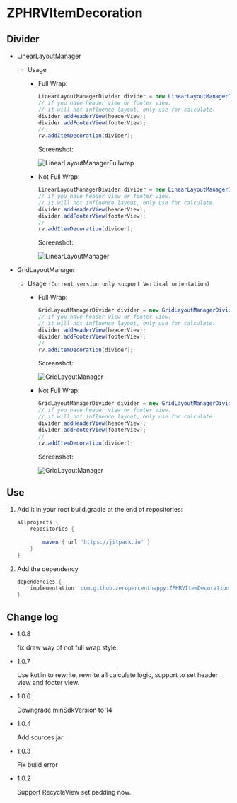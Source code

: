 # ZPHRVItemDecoration

## Divider

- LinearLayoutManager

  - Usage

    - Full Wrap:

      ```java
      LinearLayoutManagerDivider divider = new LinearLayoutManagerDivider(color, dividerWidth);
      // if you have header view or footer view.
      // it will not influence layout, only use for calculate.
      divider.addHeaderView(headerView);
      divider.addFooterView(footerView);
      //
      rv.addItemDecoration(divider);
      ```

      Screenshot:

      ![LinearLayoutManagerFullwrap](https://github.com/zeropercenthappy/ZPHRVItemDecoration/blob/master/screenshots/LinearLayoutManagerDividerFullWrap.png)

    - Not Full Wrap:

      ```java
      LinearLayoutManagerDivider divider = new LinearLayoutManagerDivider(color, dividerWidth, false);
      // if you have header view or footer view.
      // it will not influence layout, only use for calculate.
      divider.addHeaderView(headerView);
      divider.addFooterView(footerView);
      //
      rv.addItemDecoration(divider);
      ```

      Screenshot:

      ![LinearLayoutManager](https://github.com/zeropercenthappy/ZPHRVItemDecoration/blob/master/screenshots/LinearLayoutManagerDivider.png)

- GridLayoutManager

  - Usage `(Current version only support Vertical orientation)`

    - Full Wrap:

      ```java
      GridLayoutManagerDivider divider = new GridLayoutManagerDivider(color, dividerWidth);
      // if you have header view or footer view.
      // it will not influence layout, only use for calculate.
      divider.addHeaderView(headerView);
      divider.addFooterView(footerView);
      //
      rv.addItemDecoration(divider);
      ```

      Screenshot:

      ![GridLayoutManager](https://github.com/zeropercenthappy/ZPHRVItemDecoration/blob/master/screenshots/GridLayoutManagerDividerFullWrap.png)

    - Not Full Wrap:

      ```java
      GridLayoutManagerDivider divider = new GridLayoutManagerDivider(color, dividerWidth, false);
      // if you have header view or footer view.
      // it will not influence layout, only use for calculate.
      divider.addHeaderView(headerView);
      divider.addFooterView(footerView);
      //
      rv.addItemDecoration(divider);
      ```

      Screenshot:

      ![GridLayoutManager](https://github.com/zeropercenthappy/ZPHRVItemDecoration/blob/master/screenshots/GridLayoutManagerDivider.png)

## Use

1. Add it in your root build.gradle at the end of repositories:
	```groovy
	allprojects {
		repositories {
			...
			maven { url 'https://jitpack.io' }
		}
	}
	```

2. Add the dependency
	```groovy
	dependencies {
		implementation 'com.github.zeropercenthappy:ZPHRVItemDecoration:1.0.7'
	}
	```

## Change log

- 1.0.8

  fix draw way of not full wrap style.

- 1.0.7

  Use kotlin to rewrite, rewrite all calculate logic, support to set header view and footer view.

- 1.0.6

  Downgrade minSdkVersion to 14

- 1.0.4

  Add sources jar

- 1.0.3

  Fix build error

- 1.0.2

  Support RecycleView set padding now.
